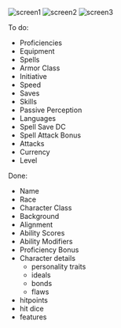 ![screen1](https://github.com/Nicktvdd/DnD-api/assets/5775657/24442396-f8f1-4800-bf2e-f57e2fe43b50)
![screen2](https://github.com/Nicktvdd/DnD-api/assets/5775657/3300072f-3245-49cc-a27e-221bb2533c60)
![screen3](https://github.com/Nicktvdd/DnD-api/assets/5775657/0e70adf3-cc31-4913-8514-2464a50ab721)

To do:
- Proficiencies
- Equipment
- Spells
- Armor Class
- Initiative
- Speed
- Saves
- Skills
- Passive Perception
- Languages
- Spell Save DC
- Spell Attack Bonus
- Attacks
- Currency
- Level

Done:
- Name
- Race
- Character Class
- Background
- Alignment
- Ability Scores
- Ability Modifiers
- Proficiency Bonus
- Character details
  - personality traits
  - ideals
  - bonds
  - flaws
- hitpoints
- hit dice
- features
